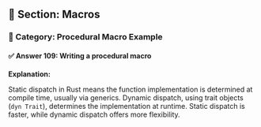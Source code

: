 ## 📘 Section: Macros  
### 🔹 Category: Procedural Macro Example  
#### ✅ Answer 109: Writing a procedural macro

**Explanation:**

Static dispatch in Rust means the function implementation is determined at compile time, usually via generics. Dynamic dispatch, using trait objects (`dyn Trait`), determines the implementation at runtime. Static dispatch is faster, while dynamic dispatch offers more flexibility.
